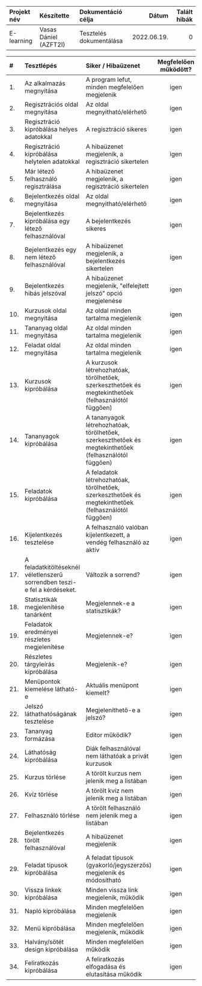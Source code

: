 | Projekt név | Készítette               | Dokumentáció célja       | Dátum       | Talált hibák |
| :---------- | :----------------------- | :----------------------- | ----------: | -----------: |
| E-learning  | Vasas Dániel (AZFT2I)    | Tesztelés dokumentálása  | 2022.06.19. |            0 |

| #   | Tesztlépés                                | Siker / Hibaüzenet                                                  | Megfelelően működött? |
| :-- | :---------------------------------------- | :------------------------------------------------------------------ | :-------------------: |
| 1.  | Az alkalmazás megnyitása                  | A program lefut, minden megfelelően megjelenik                      |                  igen |
| 2.  | Regisztrációs oldal megnyitása            | Az oldal megnyitható/elérhető                                       |                  igen |
| 3.  | Regisztráció kipróbálása helyes adatokkal | A regisztráció sikeres                                              |                  igen |
| 4.  | Regisztráció kipróbálása helytelen adatokkal | A hibaüzenet megjelenik, a regisztráció sikertelen               |                  igen |
| 5.  | Már létező felhasználó regisztrálása      | A hibaüzenet megjelenik, a regisztráció sikertelen                  |                  igen |
| 6.  | Bejelentkezés oldal megnyitása            | Az oldal megnyitható/elérhető                                       |                  igen |
| 7.  | Bejelentkezés kipróbálása egy létező felhasználóval | A bejelentkezés sikeres                                   |                  igen |
| 8.  | Bejelentkezés egy nem létező felhasználóval | A hibaüzenet megjelenik, a bejelentkezés sikertelen               |                  igen |
| 9.  | Bejelentkezés hibás jelszóval             | A hibaüzenet megjelenik, "elfelejtett jelszó" opció megjelenése     |                  igen |
| 10. | Kurzusok oldal megnyitása                 | Az oldal minden tartalma megjelenik                                 |                  igen |
| 11. | Tananyag oldal megnyitása                 | Az oldal minden tartalma megjelenik                                 |                  igen |
| 12. | Feladat oldal megnyitása                  | Az oldal minden tartalma megjelenik                                 |                  igen |
| 13. | Kurzusok kipróbálása | A kurzusok létrehozhatóak, törölhetőek, szerkeszthetőek és megtekinthetőek (felhasználótól függően)     |   igen |
| 14. | Tananyagok kipróbálása | A tananyagok létrehozhatóak, törölhetőek, szerkeszthetőek és megtekinthetőek (felhasználótól függően) |   igen |
| 15. | Feladatok kipróbálása | A feladatok létrehozhatóak, törölhetőek, szerkeszthetőek és megtekinthetőek (felhasználótól függően)   |   igen |
| 16. | Kijelentkezés tesztelése                  | A felhasználó valóban kijelentkezett, a vendég felhasználó az aktív |                  igen |
| 17. | A feladatkitöltéseknél véletlenszerű sorrendben teszi-e fel a kérdéseket. | Változik a sorrend?                 |                  igen | 
| 18. | Statisztikák megjelenítése tanárként      | Megjelennek-e a statisztikák?                                       |                  igen | 
| 19. | Feladatok eredményei részletes megjelenítése | Megjelennek-e?                                                   |                  igen | 
| 20. | Részletes tárgyleírás kipróbálása         | Megjelenik-e?                                                       |                  igen | 
| 21. | Menüpontok kiemelése látható-e            | Aktuális menüpont kiemelt?                                          |                  igen | 
| 22. | Jelszó láthathatóságának tesztelése       | Megjeleníthető-e a jelszó?                                          |                  igen | 
| 23. | Tananyag formázása                        | Editor működik?                                                     |                  igen |
| 24. | Láthatóság kipróbálása                    | Diák felhasználóval nem láthatóak a privát kurzusok                 |                  igen |
| 25. | Kurzus törlése                            | A törölt kurzus nem jelenik meg a listában                          |                  igen |
| 26. | Kvíz törlése                              | A törölt kvíz nem jelenik meg a listában                            |                  igen |
| 27. | Felhasználó törlése                       | A törölt felhasználó nem jelenik meg a listában                     |                  igen |
| 28. | Bejelentkezés törölt felhasználóval       | A hibaüzenet megjelenik                                             |                  igen |
| 29. | Feladat típusok kipróbálása               | A feladat típusok (gyakorló/jegyszerzős) megjelenik és módosítható  |                  igen |
| 30. | Vissza linkek kipróbálása                 | Minden vissza link megjelenik, működik                              |                  igen |
| 31. | Napló kipróbálása                         | Minden megfelelően megjelenik                                       |                  igen |
| 32. | Menü kipróbálása                          | Minden megfelelően megjelenik, működik                              |                  igen |
| 33. | Halvány/sötét design kipróbálása          | Minden megfelelően működik                                          |                  igen |
| 34. | Feliratkozás kipróbálása                  | A feliratkozás elfogadása és elutasítása működik                    |                  igen |
